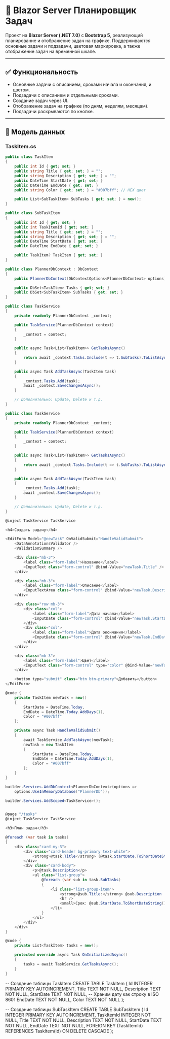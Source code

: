 # 📅 Blazor Server Планировщик Задач

Проект на **Blazor Server (.NET 7.0)** с **Bootstrap 5**, реализующий планирование и отображение задач на графике. Поддерживаются основные задачи и подзадачи, цветовая маркировка, а также отображение задач на временной шкале.

---

## ✅ Функциональность

- Основные задачи с описанием, сроками начала и окончания, и цветом.
- Подзадачи с описанием и отдельными сроками.
- Создание задач через UI.
- Отображение задач на графике (по дням, неделям, месяцам).
- Подзадачи раскрываются по кнопке.

---

## 🧩 Модель данных

### TaskItem.cs

```csharp
public class TaskItem
{
    public int Id { get; set; }
    public string Title { get; set; } = "";
    public string Description { get; set; } = "";
    public DateTime StartDate { get; set; }
    public DateTime EndDate { get; set; }
    public string Color { get; set; } = "#007bff"; // HEX цвет

    public List<SubTaskItem> SubTasks { get; set; } = new();
}

public class SubTaskItem
{
    public int Id { get; set; }
    public int TaskItemId { get; set; }
    public string Title { get; set; } = "";
    public string Description { get; set; } = "";
    public DateTime StartDate { get; set; }
    public DateTime EndDate { get; set; }

    public TaskItem? TaskItem { get; set; }
}

public class PlannerDbContext : DbContext
{
    public PlannerDbContext(DbContextOptions<PlannerDbContext> options) : base(options) { }

    public DbSet<TaskItem> Tasks { get; set; }
    public DbSet<SubTaskItem> SubTasks { get; set; }
}

public class TaskService
{
    private readonly PlannerDbContext _context;

    public TaskService(PlannerDbContext context)
    {
        _context = context;
    }

    public async Task<List<TaskItem>> GetTasksAsync()
    {
        return await _context.Tasks.Include(t => t.SubTasks).ToListAsync();
    }

    public async Task AddTaskAsync(TaskItem task)
    {
        _context.Tasks.Add(task);
        await _context.SaveChangesAsync();
    }

    // Дополнительно: Update, Delete и т.д.
}

public class TaskService
{
    private readonly PlannerDbContext _context;

    public TaskService(PlannerDbContext context)
    {
        _context = context;
    }

    public async Task<List<TaskItem>> GetTasksAsync()
    {
        return await _context.Tasks.Include(t => t.SubTasks).ToListAsync();
    }

    public async Task AddTaskAsync(TaskItem task)
    {
        _context.Tasks.Add(task);
        await _context.SaveChangesAsync();
    }

    // Дополнительно: Update, Delete и т.д.
}

@inject TaskService TaskService

<h4>Создать задачу</h4>

<EditForm Model="@newTask" OnValidSubmit="HandleValidSubmit">
    <DataAnnotationsValidator />
    <ValidationSummary />

    <div class="mb-3">
        <label class="form-label">Название</label>
        <InputText class="form-control" @bind-Value="newTask.Title" />
    </div>

    <div class="mb-3">
        <label class="form-label">Описание</label>
        <InputTextArea class="form-control" @bind-Value="newTask.Description" />
    </div>

    <div class="row mb-3">
        <div class="col">
            <label class="form-label">Дата начала</label>
            <InputDate class="form-control" @bind-Value="newTask.StartDate" />
        </div>
        <div class="col">
            <label class="form-label">Дата окончания</label>
            <InputDate class="form-control" @bind-Value="newTask.EndDate" />
        </div>
    </div>

    <div class="mb-3">
        <label class="form-label">Цвет</label>
        <InputText class="form-control" type="color" @bind-Value="newTask.Color" />
    </div>

    <button type="submit" class="btn btn-primary">Добавить</button>
</EditForm>

@code {
    private TaskItem newTask = new()
    {
        StartDate = DateTime.Today,
        EndDate = DateTime.Today.AddDays(1),
        Color = "#007bff"
    };

    private async Task HandleValidSubmit()
    {
        await TaskService.AddTaskAsync(newTask);
        newTask = new TaskItem
        {
            StartDate = DateTime.Today,
            EndDate = DateTime.Today.AddDays(1),
            Color = "#007bff"
        };
    }
}

builder.Services.AddDbContext<PlannerDbContext>(options =>
    options.UseInMemoryDatabase("PlannerDb"));

builder.Services.AddScoped<TaskService>();


@page "/tasks"
@inject TaskService TaskService

<h3>План задач</h3>

@foreach (var task in tasks)
{
    <div class="card my-3">
        <div class="card-header bg-primary text-white">
            <strong>@task.Title</strong> (@task.StartDate.ToShortDateString() - @task.EndDate.ToShortDateString())
        </div>
        <div class="card-body">
            <p>@task.Description</p>
            <ul class="list-group">
                @foreach (var sub in task.SubTasks)
                {
                    <li class="list-group-item">
                        <strong>@sub.Title:</strong> @sub.Description
                        <br />
                        <small>Срок: @sub.StartDate.ToShortDateString() - @sub.EndDate.ToShortDateString()</small>
                    </li>
                }
            </ul>
        </div>
    </div>
}

@code {
    private List<TaskItem> tasks = new();

    protected override async Task OnInitializedAsync()
    {
        tasks = await TaskService.GetTasksAsync();
    }
}

```

-- Создание таблицы TaskItem
CREATE TABLE TaskItem (
    Id INTEGER PRIMARY KEY AUTOINCREMENT,
    Title TEXT NOT NULL,
    Description TEXT NOT NULL,
    StartDate TEXT NOT NULL,     -- Храним дату как строку в ISO 8601
    EndDate TEXT NOT NULL,
    Color TEXT NOT NULL
);

-- Создание таблицы SubTaskItem
CREATE TABLE SubTaskItem (
    Id INTEGER PRIMARY KEY AUTOINCREMENT,
    TaskItemId INTEGER NOT NULL,
    Title TEXT NOT NULL,
    Description TEXT NOT NULL,
    StartDate TEXT NOT NULL,
    EndDate TEXT NOT NULL,
    FOREIGN KEY (TaskItemId) REFERENCES TaskItem(Id) ON DELETE CASCADE
);
